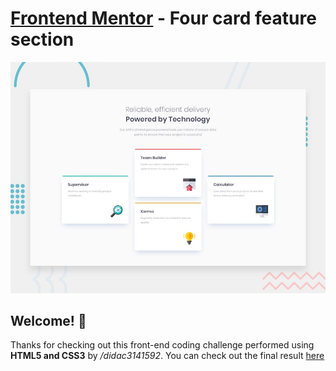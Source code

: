 # [Frontend Mentor](www.frontendmentor.io) - Four card feature section

![Design preview](./design/desktop-preview.jpg)
## Welcome! 👋

Thanks for checking out this front-end coding challenge performed using **HTML5 and CSS3** by _/didac3141592_. You can check out the final result [here](https://four-card-section-sooty.vercel.app)
